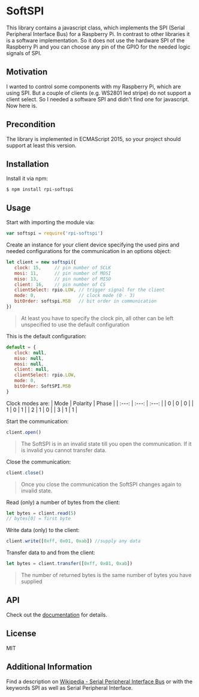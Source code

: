 # SoftSPI
This library contains a javascript class, which implements the SPI (Serial Peripheral Interface Bus)
for a Raspberry Pi. In contrast to other libraries it is a software implementation.
So it does not use the hardware SPI of the Raspberry Pi and you can choose any pin
of the GPIO for the needed logic signals of SPI.

## Motivation
I wanted to control some components with my Raspberry Pi, which are using SPI.
But a couple of clients (e.g. WS2801 led stripe) do not support a client select.
So I needed a software SPI and didn't find one for javascript. Now here is.

## Precondition
The library is implemented in ECMAScript 2015, so your project should support
at least this version.

## Installation
Install it via npm:
```shell
$ npm install rpi-softspi
```

## Usage
Start with importing the module via:
```js
var softspi = require('rpi-softspi')
```

Create an instance for your client device specifying the used pins and 
needed configurations for the communication in an options object:
```js
let client = new softspi({
   clock: 15,     // pin number of SCLK
   mosi: 11,      // pin number of MOSI
   miso: 13,      // pin number of MISO
   client: 16,    // pin number of CS
   clientSelect: rpio.LOW, // trigger signal for the client
   mode: 0,                // clock mode (0 - 3)
   bitOrder: softspi.MSB   // bit order in communication
})
```
> At least you have to specify the clock pin, all other can be left unspecified
> to use the default configuration

This is the default configuration:
```js
default = {
   clock: null,
   miso: null,
   mosi: null,
   client: null,
   clientSelect: rpio.LOW,
   mode: 0,
   bitOrder: SoftSPI.MSB
}
```

Clock modes are:
| Mode  | Polarity | Phase |
| :---: | :---:    | :---: |
| 0     | 0        | 0     |
| 1     | 0        | 1     |
| 2     | 1        | 0     |
| 3     | 1        | 1     |

Start the communication:
```js
client.open()
```
> The SoftSPI is in an invalid state till you open the communication. If it is
> invalid you cannot transfer data.

Close the communication:
```js
client.close()
```
> Once you close the communication the SoftSPI changes again to invalid state.

Read (only) a number of bytes from the client:
```js
let bytes = client.read(5)
// bytes[0] = first byte
```

Write data (only) to the client:
```js
client.write([0xff, 0x01, 0xab]) //supply any data
```

Transfer data to and from the client:
```js
let bytes = client.transfer([0xff, 0x01, 0xab])
```
> The number of returned bytes is the same number of bytes you have supplied

## API
Check out the [documentation](doc) for details.

## License
MIT

## Additional Information
Find a description on [Wikipedia - Serial Peripheral Interface Bus](https://en.wikipedia.org/wiki/Serial_Peripheral_Interface_Bus)
or with the keywords SPI as well as Serial Peripheral Interface.